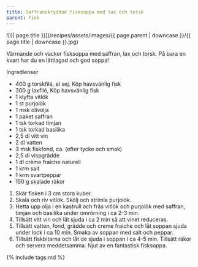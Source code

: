 ```yaml
---
title: Saffranskryddad fisksoppa med lax och torsk
parent: Fisk
---
```

![{{ page.title }}](/recipes/assets/images/{{ page.parent | downcase }}/{{ page.title | downcase }}.jpg)

Värmande och vacker fisksoppa med saffran, lax och torsk. På bara en kvart har du en lättlagad och god soppa!

Ingredienser

- 400 g torskfilé, el sej. Köp havsvänlig fisk
- 300 g laxfilé, Köp havsvänlig fisk
- 1 klyfta vitlök
- 1 st purjolök
- 1 msk olivolja
- 1 paket saffran
- 1 tsk torkad timjan
- 1 tsk torkad basilika
- 2,5 dl vitt vin
- 2 dl vatten
- 3 msk fiskfond, ca. (efter tycke och smak)
- 2,5 dl vispgrädde
- 1 dl crème fraîche naturell
- 1 krm salt
- 1 krm svartpeppar
- 150 g skalade räkor

1. Skär fisken i 3 cm stora kuber.
2. Skala och riv vitlök. Skölj och strimla purjolök.
3. Hetta upp olja i en kastrull och fräs vitlök och purjolök med saffran, timjan och basilika under omrörning i ca 2-3 min.
4. Tillsätt vitt vin och låt sjuda i ca 2 min så att vinet reduceras.
5. Tillsätt vatten, fond, grädde och creme fraiche och låt soppan sjuda under lock i ca 10 min. Smaka av soppan med salt och peppar.
6. Tillsätt fiskbitarna och låt de sjuda i soppan i ca 4-5 min. Tillsätt räkor och servera meddetsamma. Njut av en fantastisk fisksoppa.

{% include tags.md %}

